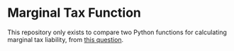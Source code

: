 # Marginal Tax Function

This repository only exists to compare two Python functions for calculating marginal tax liability, from [this question](https://stackoverflow.com/questions/58144030/calculate-tax-liabilities-based-on-a-marginal-tax-rate-schedule/63366514#63366514).